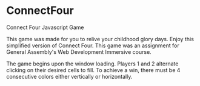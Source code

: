 # ConnectFour
Connect Four Javascript Game


This game was made for you to relive your childhood glory days. Enjoy this simplified version of Connect Four. This game was an assignment for General Assembly's Web Development Immersive course.

The game begins upon the window loading. Players 1 and 2 alternate clicking on their desired cells to fill. To achieve a win, there must be 4 consecutive colors either vertically or horizontally.
